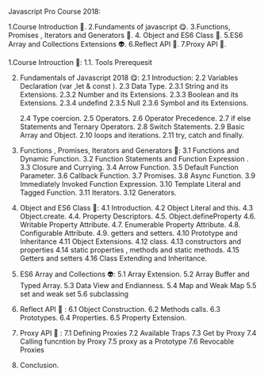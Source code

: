 Javascript Pro Course 2018:

1.Course Introduction 🎂.
2.Fundaments of javascript 😋.
3.Functions, Promises , 
    Iterators and Generators 🍾.
4. Object and ES6 Class 🍫.
5.ES6 Array and Collections Extensions 👽.
6.Reflect API 🌂.
7.Proxy API 🔐.

1.Course Introuction 🎂:
    1.1. Tools Prerequesit

2. Fundamentals of Javascript 2018 😋:
    2.1 Introduction:
    2.2 Variables Declaration (var ,let & const ).
    2.3 Data Type.
        2.3.1 String and its Extensions.
        2.3.2 Number and its Extensions.
        2.3.3 Boolean and its Extensions.
        2.3.4 undefind
        2.3.5 Null 
        2.3.6 Symbol and its Extensions.

    2.4 Type coercion.
    2.5 Operators.
    2.6 Operator Precedence.
    2.7 if else Statements and Ternary Operators.
    2.8 Switch Statements.
    2.9 Basic Array and Object.
    2.10 loops and iterations.
    2.11 try, catch and finally.

3. Functions , Promises, Iterators and Generators 🍾:
    3.1 Functions and Dynamic Function.
    3.2 Function Statements and Function Expression .
    3.3 Closure and Currying.
    3.4 Arrow Function.
    3.5 Default Function Parameter.
    3.6 Callback Function.
    3.7 Promises.
    3.8 Async Function.
    3.9 Immediately Invoked Function Expression.
    3.10 Template Literal and Tagged Function.
    3.11 Iterators.
    3.12 Generators.

4. Object and ES6 Class 🍫:
    4.1  Introduction.
    4.2  Object Literal and this. 
    4.3  Object.create.
    4.4. Property Descriptors.
    4.5. Object.defineProperty
    4.6. Writable Property Attribute.
    4.7. Enumerable Property Attribute.
    4.8. Configurable Attribute.
    4.9. getters and setters.
    4.10 Prototype and Inheritance
    4.11 Object Extensions.
    4.12 class.
    4.13 constructors and properties
    4.14 static properties , methods and static methods.
    4.15 Getters and setters
    4.16 Class Extending and Inheritance. 

5. ES6 Array and Collections 👽:
    5.1 Array Extension.
    5.2 Array Buffer and Typed Array.
    5.3 Data View and Endianness.
    5.4 Map and Weak Map
    5.5 set and weak set
    5.6 subclassing

6. Reflect API 🌂 :
    6.1 Object Construction.
    6.2 Methods calls.
    6.3 Prototypes.
    6.4 Properties.
    6.5 Property Extension.

7. Proxy API 🔐 :
    7.1 Defining Proxies
    7.2 Available Traps
    7.3 Get by Proxy
    7.4 Calling funcntion by Proxy
    7.5 proxy as a Prototype
    7.6 Revocable Proxies

8. Conclusion.